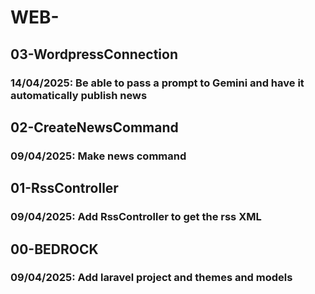 # WEB-

## 03-WordpressConnection

### 14/04/2025: Be able to pass a prompt to Gemini and have it automatically publish news

## 02-CreateNewsCommand

### 09/04/2025: Make news command

## 01-RssController

### 09/04/2025: Add RssController to get the rss XML

## 00-BEDROCK

### 09/04/2025: Add laravel project and themes and models
